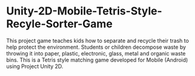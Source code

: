# Unity-2D-Mobile-Tetris-Style-Recyle-Sorter-Game
This project game teaches kids how to separate and recycle their trash to help protect the environment. Students or children decompose waste by throwing it into paper, plastic, electronic, glass, metal and organic waste bins. This is a Tetris style matching game developed for Mobile (Android) using Project Unity 2D. 
